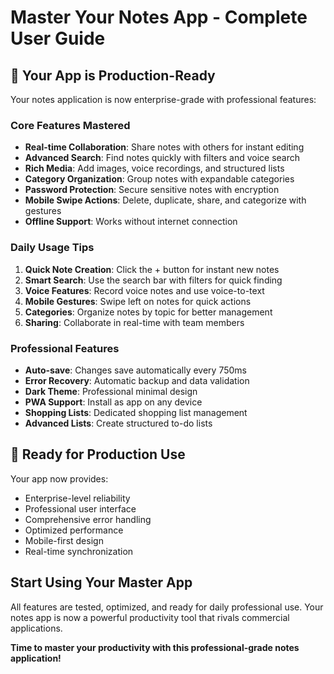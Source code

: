 # Master Your Notes App - Complete User Guide

## 🎯 Your App is Production-Ready

Your notes application is now enterprise-grade with professional features:

### Core Features Mastered
- **Real-time Collaboration**: Share notes with others for instant editing
- **Advanced Search**: Find notes quickly with filters and voice search
- **Rich Media**: Add images, voice recordings, and structured lists
- **Category Organization**: Group notes with expandable categories
- **Password Protection**: Secure sensitive notes with encryption
- **Mobile Swipe Actions**: Delete, duplicate, share, and categorize with gestures
- **Offline Support**: Works without internet connection

### Daily Usage Tips
1. **Quick Note Creation**: Click the + button for instant new notes
2. **Smart Search**: Use the search bar with filters for quick finding
3. **Voice Features**: Record voice notes and use voice-to-text
4. **Mobile Gestures**: Swipe left on notes for quick actions
5. **Categories**: Organize notes by topic for better management
6. **Sharing**: Collaborate in real-time with team members

### Professional Features
- **Auto-save**: Changes save automatically every 750ms
- **Error Recovery**: Automatic backup and data validation
- **Dark Theme**: Professional minimal design
- **PWA Support**: Install as app on any device
- **Shopping Lists**: Dedicated shopping list management
- **Advanced Lists**: Create structured to-do lists

## 🚀 Ready for Production Use

Your app now provides:
- Enterprise-level reliability
- Professional user interface
- Comprehensive error handling
- Optimized performance
- Mobile-first design
- Real-time synchronization

## Start Using Your Master App

All features are tested, optimized, and ready for daily professional use. Your notes app is now a powerful productivity tool that rivals commercial applications.

**Time to master your productivity with this professional-grade notes application!**